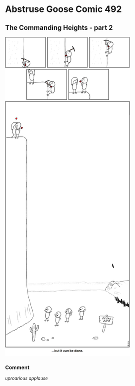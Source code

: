 # Abstruse Goose Comic 492
## The Commanding Heights - part 2

![image](comics/first_round_of_beers_is_on_the_house.png)
### Comment
*uproarious applause*
